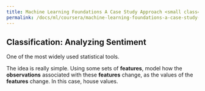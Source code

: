 ```yaml
---
title: Machine Learning Foundations A Case Study Approach <small class="text-muted d-block">Week 3</small>
permalink: /docs/ml/coursera/machine-learning-foundations-a-case-study-approach/week-3/
---
```


## Classification: Analyzing Sentiment

One of the most widely used statistical tools.

The idea is really simple. Using some sets of **features**, model how the **observations** associated with these **features** change, as the values of the **features** change. In this case, house values.

